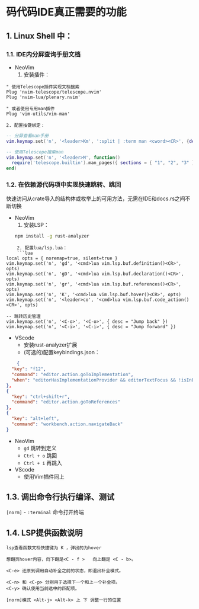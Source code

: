 # 码代码IDE真正需要的功能

## 1. Linux Shell 中：
### 1.1. IDE内分屏查询手册文档
- NeoVim
	1. 安装插件：
```vim
" 使用Telescope插件实现文档搜索
Plug 'nvim-telescope/telescope.nvim'
Plug 'nvim-lua/plenary.nvim'

" 或者使用专用man插件
Plug 'vim-utils/vim-man'
```
	2. 配置按键绑定：
```lua
-- 分屏查看man手册
vim.keymap.set('n', '<leader>Km', ':split | :term man <cword><CR>', {desc = "Split man page"})

-- 使用Telescope搜索man
vim.keymap.set('n', '<leader>M', function()
  require('telescope.builtin').man_pages({ sections = { "1", "2", "3" } })
end)
```

### 1.2. 在依赖源代码项中实现快速跳转、跳回
快速访问从crate导入的结构体或枚举上的可用方法，无需在IDE和docs.rs之间不断切换
- NeoVim
	1. 安装LSP：
	```bash
	npm install -g rust-analyzer
```
	2. 配置lua/lsp.lua：
	```lua
local opts = { noremap=true, silent=true }
vim.keymap.set('n', 'gd', '<cmd>lua vim.lsp.buf.definition()<CR>', opts)
vim.keymap.set('n', 'gD', '<cmd>lua vim.lsp.buf.declaration()<CR>', opts)
vim.keymap.set('n', 'gr', '<cmd>lua vim.lsp.buf.references()<CR>', opts)
vim.keymap.set('n', 'K', '<cmd>lua vim.lsp.buf.hover()<CR>', opts)
vim.keymap.set('n', '<leader>co', '<cmd>lua vim.lsp.buf.code_action()<CR>', opts)

-- 跳转历史管理
vim.keymap.set('n', '<C-o>', '<C-o>', { desc = "Jump back" })
vim.keymap.set('n', '<C-i>', '<C-i>', { desc = "Jump forward" })
```

- VScode
	- 安装rust-analyzer扩展
	- (可选的)配置keybindings.json：
```json
	{
  "key": "f12",
  "command": "editor.action.goToImplementation",
  "when": "editorHasImplementationProvider && editorTextFocus && !isInEmbeddedEditor"
},
{
  "key": "ctrl+shift+r",
  "command": "editor.action.goToReferences"
},
{
  "key": "alt+left",
  "command": "workbench.action.navigateBack"
}
```

- NeoVim
	- `gd` 跳转到定义
	- `Ctrl + o` 跳回
	- `Ctrl + i`  再跳入
- VScode
	- 使用Vim插件同上
## 1.3. 调出命令行执行编译、测试
`[norm]` - `:terminal` 命令打开终端

## 1.4. LSP提供函数说明

```
lsp查看函数文档快捷键为 K ，弹出的为hover

想翻页hover内容，向下翻是<C - f >   向上翻是 <C - b>。
```

```
<C-e> 还原到调用自动补全之前的状态，即退出补全模式。

<C-n> 和 <C-p> 分别用于选择下一个和上一个补全项。
<C-y> 确认使用当前选中的匹配项。
```

```
[norm]模式 <Alt-j> <Alt-k> 上 下 调整一行的位置
```